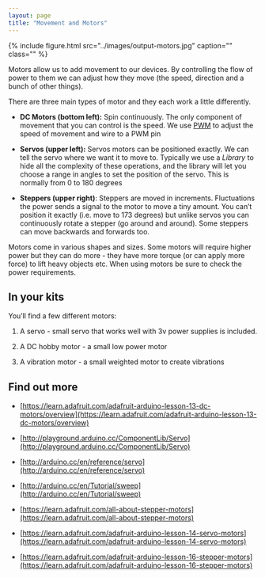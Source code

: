 ```yaml
---
layout: page
title: "Movement and Motors"
---
```


{% include figure.html src="../images/output-motors.jpg" caption="" class="" %}


Motors allow us to add movement to our devices. By controlling the flow of power to them we can adjust how they move (the speed, direction and a bunch of other things). 

There are three main types of motor and they each work a little differently.

* **DC Motors (bottom left):** Spin continuously. The only component of movement that you can control is the speed. We use [PWM]({{site.baseurl}}/2-leds-continued/pwm) to adjust the speed of movement and wire to a PWM pin

* **Servos (upper left):** Servos motors can be positioned exactly. We can tell the servo where we want it to move to. Typically we use a *Library* to hide all the complexity of these operations, and the library will let you choose a range in angles to set the position of the servo. This is normally from 0 to 180 degrees

* **Steppers (upper right)**: Steppers are moved in increments. Fluctuations the power sends a signal to the motor to move a tiny amount. You can’t position it exactly (i.e. move to 173 degrees) but unlike servos you can continuously rotate a stepper (go around and around). Some steppers can move backwards and forwards too. 

Motors come in various shapes and sizes. Some motors will require higher power but they can do more - they have more torque (or can apply more force) to lift heavy objects etc. When using motors be sure to check the power requirements. 

## In your kits

You’ll find a few different motors:

1. A servo - small servo that works well with 3v power supplies is included. 

2. A DC hobby motor - a small low power motor 

3. A vibration motor - a small weighted motor to create vibrations 

## Find out more 

* [https://learn.adafruit.com/adafruit-arduino-lesson-13-dc-motors/overview](https://learn.adafruit.com/adafruit-arduino-lesson-13-dc-motors/overview) 

* [http://playground.arduino.cc/ComponentLib/Servo](http://playground.arduino.cc/ComponentLib/Servo)

* [http://arduino.cc/en/reference/servo](http://arduino.cc/en/reference/servo)

* [http://arduino.cc/en/Tutorial/sweep](http://arduino.cc/en/Tutorial/sweep)

* [https://learn.adafruit.com/all-about-stepper-motors](https://learn.adafruit.com/all-about-stepper-motors)

* [https://learn.adafruit.com/adafruit-arduino-lesson-14-servo-motors](https://learn.adafruit.com/adafruit-arduino-lesson-14-servo-motors)

* [https://learn.adafruit.com/adafruit-arduino-lesson-16-stepper-motors](https://learn.adafruit.com/adafruit-arduino-lesson-16-stepper-motors) 





